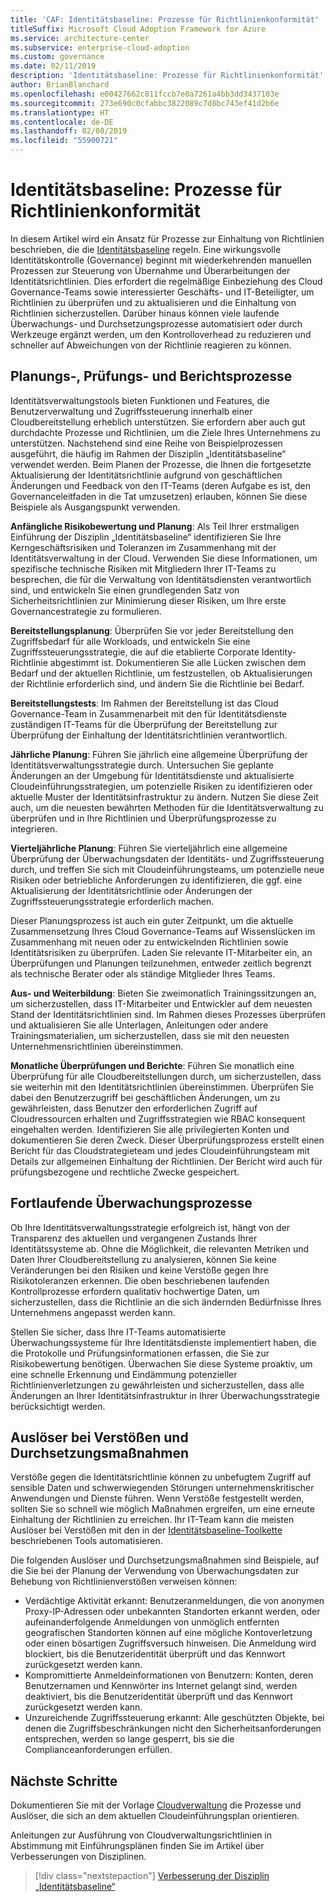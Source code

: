 ```yaml
---
title: 'CAF: Identitätsbaseline: Prozesse für Richtlinienkonformität'
titleSuffix: Microsoft Cloud Adoption Framework for Azure
ms.service: architecture-center
ms.subservice: enterprise-cloud-adoption
ms.custom: governance
ms.date: 02/11/2019
description: 'Identitätsbaseline: Prozesse für Richtlinienkonformität'
author: BrianBlanchard
ms.openlocfilehash: e00427662c811fccb7e0a7261a4bb3dd3437103e
ms.sourcegitcommit: 273e690c0cfabbc3822089c7d8bc743ef41d2b6e
ms.translationtype: HT
ms.contentlocale: de-DE
ms.lasthandoff: 02/08/2019
ms.locfileid: "55900721"
---
```

# <a name="identity-baseline-policy-compliance-processes"></a>Identitätsbaseline: Prozesse für Richtlinienkonformität

In diesem Artikel wird ein Ansatz für Prozesse zur Einhaltung von Richtlinien beschrieben, die die [Identitätsbaseline](./overview.md) regeln. Eine wirkungsvolle Identitätskontrolle (Governance) beginnt mit wiederkehrenden manuellen Prozessen zur Steuerung von Übernahme und Überarbeitungen der Identitätsrichtlinien. Dies erfordert die regelmäßige Einbeziehung des Cloud Governance-Teams sowie interessierter Geschäfts- und IT-Beteiligter, um Richtlinien zu überprüfen und zu aktualisieren und die Einhaltung von Richtlinien sicherzustellen. Darüber hinaus können viele laufende Überwachungs- und Durchsetzungsprozesse automatisiert oder durch Werkzeuge ergänzt werden, um den Kontrolloverhead zu reduzieren und schneller auf Abweichungen von der Richtlinie reagieren zu können.

## <a name="planning-review-and-reporting-processes"></a>Planungs-, Prüfungs- und Berichtsprozesse

Identitätsverwaltungstools bieten Funktionen und Features, die Benutzerverwaltung und Zugriffssteuerung innerhalb einer Cloudbereitstellung erheblich unterstützen. Sie erfordern aber auch gut durchdachte Prozesse und Richtlinien, um die Ziele Ihres Unternehmens zu unterstützen. Nachstehend sind eine Reihe von Beispielprozessen ausgeführt, die häufig im Rahmen der Disziplin „Identitätsbaseline“ verwendet werden. Beim Planen der Prozesse, die Ihnen die fortgesetzte Aktualisierung der Identitätsrichtlinie aufgrund von geschäftlichen Änderungen und Feedback von den IT-Teams (deren Aufgabe es ist, den Governanceleitfaden in die Tat umzusetzen) erlauben, können Sie diese Beispiele als Ausgangspunkt verwenden.

**Anfängliche Risikobewertung und Planung**: Als Teil Ihrer erstmaligen Einführung der Disziplin „Identitätsbaseline“ identifizieren Sie Ihre Kerngeschäftsrisiken und Toleranzen im Zusammenhang mit der Identitätsverwaltung in der Cloud. Verwenden Sie diese Informationen, um spezifische technische Risiken mit Mitgliedern Ihrer IT-Teams zu besprechen, die für die Verwaltung von Identitätsdiensten verantwortlich sind, und entwickeln Sie einen grundlegenden Satz von Sicherheitsrichtlinien zur Minimierung dieser Risiken, um Ihre erste Governancestrategie zu formulieren.

**Bereitstellungsplanung**: Überprüfen Sie vor jeder Bereitstellung den Zugriffsbedarf für alle Workloads, und entwickeln Sie eine Zugriffssteuerungsstrategie, die auf die etablierte Corporate Identity-Richtlinie abgestimmt ist. Dokumentieren Sie alle Lücken zwischen dem Bedarf und der aktuellen Richtlinie, um festzustellen, ob Aktualisierungen der Richtlinie erforderlich sind, und ändern Sie die Richtlinie bei Bedarf.

**Bereitstellungstests**: Im Rahmen der Bereitstellung ist das Cloud Governance-Team in Zusammenarbeit mit den für Identitätsdienste zuständigen IT-Teams für die Überprüfung der Bereitstellung zur Überprüfung der Einhaltung der Identitätsrichtlinien verantwortlich.

**Jährliche Planung**: Führen Sie jährlich eine allgemeine Überprüfung der Identitätsverwaltungsstrategie durch. Untersuchen Sie geplante Änderungen an der Umgebung für Identitätsdienste und aktualisierte Cloudeinführungsstrategien, um potenzielle Risiken zu identifizieren oder aktuelle Muster der Identitätsinfrastruktur zu ändern. Nutzen Sie diese Zeit auch, um die neuesten bewährten Methoden für die Identitätsverwaltung zu überprüfen und in Ihre Richtlinien und Überprüfungsprozesse zu integrieren.

**Vierteljährliche Planung**: Führen Sie vierteljährlich eine allgemeine Überprüfung der Überwachungsdaten der Identitäts- und Zugriffssteuerung durch, und treffen Sie sich mit Cloudeinführungsteams, um potenzielle neue Risiken oder betriebliche Anforderungen zu identifizieren, die ggf. eine Aktualisierung der Identitätsrichtlinie oder Änderungen der Zugriffssteuerungsstrategie erforderlich machen.

Dieser Planungsprozess ist auch ein guter Zeitpunkt, um die aktuelle Zusammensetzung Ihres Cloud Governance-Teams auf Wissenslücken im Zusammenhang mit neuen oder zu entwickelnden Richtlinien sowie Identitätsrisiken zu überprüfen. Laden Sie relevante IT-Mitarbeiter ein, an Überprüfungen und Planungen teilzunehmen, entweder zeitlich begrenzt als technische Berater oder als ständige Mitglieder Ihres Teams.  

**Aus- und Weiterbildung**: Bieten Sie zweimonatlich Trainingssitzungen an, um sicherzustellen, dass IT-Mitarbeiter und Entwickler auf dem neuesten Stand der Identitätsrichtlinien sind. Im Rahmen dieses Prozesses überprüfen und aktualisieren Sie alle Unterlagen, Anleitungen oder andere Trainingsmaterialien, um sicherzustellen, dass sie mit den neuesten Unternehmensrichtlinien übereinstimmen.

**Monatliche Überprüfungen und Berichte**: Führen Sie monatlich eine Überprüfung für alle Cloudbereitstellungen durch, um sicherzustellen, dass sie weiterhin mit den Identitätsrichtlinien übereinstimmen. Überprüfen Sie dabei den Benutzerzugriff bei geschäftlichen Änderungen, um zu gewährleisten, dass Benutzer den erforderlichen Zugriff auf Cloudressourcen erhalten und Zugriffsstrategien wie RBAC konsequent eingehalten werden. Identifizieren Sie alle privilegierten Konten und dokumentieren Sie deren Zweck. Dieser Überprüfungsprozess erstellt einen Bericht für das Cloudstrategieteam und jedes Cloudeinführungsteam mit Details zur allgemeinen Einhaltung der Richtlinien. Der Bericht wird auch für prüfungsbezogene und rechtliche Zwecke gespeichert.

## <a name="ongoing-monitoring-processes"></a>Fortlaufende Überwachungsprozesse

Ob Ihre Identitätsverwaltungsstrategie erfolgreich ist, hängt von der Transparenz des aktuellen und vergangenen Zustands Ihrer Identitätssysteme ab. Ohne die Möglichkeit, die relevanten Metriken und Daten Ihrer Cloudbereitstellung zu analysieren, können Sie keine Veränderungen bei den Risiken und keine Verstöße gegen Ihre Risikotoleranzen erkennen. Die oben beschriebenen laufenden Kontrollprozesse erfordern qualitativ hochwertige Daten, um sicherzustellen, dass die Richtlinie an die sich ändernden Bedürfnisse Ihres Unternehmens angepasst werden kann.

Stellen Sie sicher, dass Ihre IT-Teams automatisierte Überwachungssysteme für Ihre Identitätsdienste implementiert haben, die die Protokolle und Prüfungsinformationen erfassen, die Sie zur Risikobewertung benötigen. Überwachen Sie diese Systeme proaktiv, um eine schnelle Erkennung und Eindämmung potenzieller Richtlinienverletzungen zu gewährleisten und sicherzustellen, dass alle Änderungen an Ihrer Identitätsinfrastruktur in Ihrer Überwachungsstrategie berücksichtigt werden.

## <a name="violation-triggers-and-enforcement-actions"></a>Auslöser bei Verstößen und Durchsetzungsmaßnahmen

Verstöße gegen die Identitätsrichtlinie können zu unbefugtem Zugriff auf sensible Daten und schwerwiegenden Störungen unternehmenskritischer Anwendungen und Dienste führen. Wenn Verstöße festgestellt werden, sollten Sie so schnell wie möglich Maßnahmen ergreifen, um eine erneute Einhaltung der Richtlinien zu erreichen. Ihr IT-Team kann die meisten Auslöser bei Verstößen mit den in der [Identitätsbaseline-Toolkette](toolchain.md) beschriebenen Tools automatisieren.

Die folgenden Auslöser und Durchsetzungsmaßnahmen sind Beispiele, auf die Sie bei der Planung der Verwendung von Überwachungsdaten zur Behebung von Richtlinienverstößen verweisen können:

- Verdächtige Aktivität erkannt: Benutzeranmeldungen, die von anonymen Proxy-IP-Adressen oder unbekannten Standorten erkannt werden, oder aufeinanderfolgende Anmeldungen von unmöglich entfernten geografischen Standorten können auf eine mögliche Kontoverletzung oder einen bösartigen Zugriffsversuch hinweisen. Die Anmeldung wird blockiert, bis die Benutzeridentität überprüft und das Kennwort zurückgesetzt werden kann.
- Kompromittierte Anmeldeinformationen von Benutzern: Konten, deren Benutzernamen und Kennwörter ins Internet gelangt sind, werden deaktiviert, bis die Benutzeridentität überprüft und das Kennwort zurückgesetzt werden kann.
- Unzureichende Zugriffssteuerung erkannt: Alle geschützten Objekte, bei denen die Zugriffsbeschränkungen nicht den Sicherheitsanforderungen entsprechen, werden so lange gesperrt, bis sie die Complianceanforderungen erfüllen.

## <a name="next-steps"></a>Nächste Schritte

Dokumentieren Sie mit der Vorlage [Cloudverwaltung](./template.md) die Prozesse und Auslöser, die sich an dem aktuellen Cloudeinführungsplan orientieren.

Anleitungen zur Ausführung von Cloudverwaltungsrichtlinien in Abstimmung mit Einführungsplänen finden Sie im Artikel über Verbesserungen von Disziplinen.

> [!div class="nextstepaction"]
> [Verbesserung der Disziplin „Identitätsbaseline“](./discipline-improvement.md)
